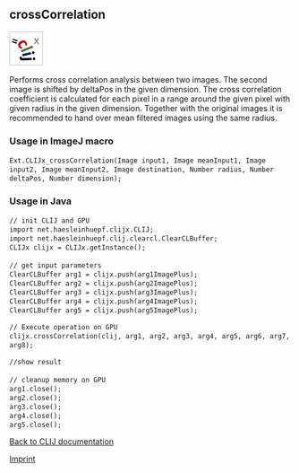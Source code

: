 ## crossCorrelation
![Image](images/mini_clijx_logo.png)

Performs cross correlation analysis between two images. The second image is shifted by deltaPos in the given dimension. The cross correlation coefficient is calculated for each pixel in a range around the given pixel with given radius in the given dimension. Together with the original images it is recommended to hand over mean filtered images using the same radius.  

### Usage in ImageJ macro
```
Ext.CLIJx_crossCorrelation(Image input1, Image meanInput1, Image input2, Image meanInput2, Image destination, Number radius, Number deltaPos, Number dimension);
```


### Usage in Java
```
// init CLIJ and GPU
import net.haesleinhuepf.clijx.CLIJ;
import net.haesleinhuepf.clij.clearcl.ClearCLBuffer;
CLIJx clijx = CLIJx.getInstance();

// get input parameters
ClearCLBuffer arg1 = clijx.push(arg1ImagePlus);
ClearCLBuffer arg2 = clijx.push(arg2ImagePlus);
ClearCLBuffer arg3 = clijx.push(arg3ImagePlus);
ClearCLBuffer arg4 = clijx.push(arg4ImagePlus);
ClearCLBuffer arg5 = clijx.push(arg5ImagePlus);
```

```
// Execute operation on GPU
clijx.crossCorrelation(clij, arg1, arg2, arg3, arg4, arg5, arg6, arg7, arg8);
```

```
//show result

// cleanup memory on GPU
arg1.close();
arg2.close();
arg3.close();
arg4.close();
arg5.close();
```


[Back to CLIJ documentation](https://clij.github.io/)

[Imprint](https://clij.github.io/imprint)
